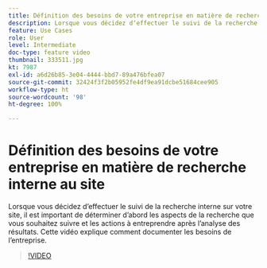 ```yaml
---
title: Définition des besoins de votre entreprise en matière de recherche interne au site
description: Lorsque vous décidez dʼeffectuer le suivi de la recherche interne sur votre site, il est important de déterminer dʼabord les aspects de la recherche que vous souhaitez suivre et les actions à entreprendre après lʼanalyse des résultats. Cette vidéo explique comment documenter les besoins de lʼentreprise.
feature: Use Cases
role: User
level: Intermediate
doc-type: feature video
thumbnail: 333511.jpg
kt: 7987
exl-id: a6d26b85-3e04-4444-bbd7-89a476bfea07
source-git-commit: 32424f3f2b05952fe4df9ea91dcbe51684cee905
workflow-type: ht
source-wordcount: '98'
ht-degree: 100%

---
```


# Définition des besoins de votre entreprise en matière de recherche interne au site

Lorsque vous décidez dʼeffectuer le suivi de la recherche interne sur votre site, il est important de déterminer dʼabord les aspects de la recherche que vous souhaitez suivre et les actions à entreprendre après lʼanalyse des résultats. Cette vidéo explique comment documenter les besoins de lʼentreprise.

>[!VIDEO](https://video.tv.adobe.com/v/333511/?quality=12&learn=on)
